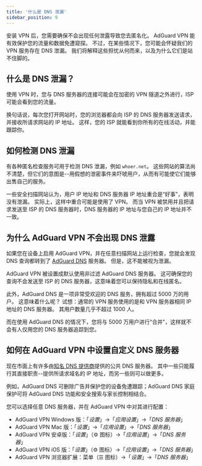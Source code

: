 ```yaml
---
title: '什么是 DNS 泄漏'
sidebar_position: 9
---
```


安装 VPN 后，您需要确保不会出现任何泄露导致您去匿名化。 AdGuard VPN 能有效保护您的流量和数据免遭窥探。 不过，在某些情况下，您可能会怀疑我们的 VPN 服务存在 DNS 泄漏。 我们将解释这些担忧从何而来，以及为什么它们是站不住脚的。

## 什么是 DNS 泄漏？

使用 VPN 时，您与 DNS 服务器的连接可能会在加密的 VPN 隧道之外进行，ISP 可能会看到您的流量。

换句话说，每次您打开网站时，您的浏览器都会向 ISP 的 DNS 服务器发送请求，并接收所请求网站的 IP 地址。 这样，您的 ISP 就能看到你所有的在线活动，并能跟踪你。

## 如何检测 DNS 泄漏

有各种匿名检查服务可用于检测 DNS 泄漏，例如 `whoer.net`。 这些网站的算法尚不清楚，但它们的意图是--用假想的泄密事件来吓唬用户，从而有可能使它们能够出售自己的服务。

一些安全扫描网站认为，用户 IP 地址和 DNS 服务器 IP 地址重合是“好事”，表明没有泄漏。 实际上，这样中重合可能是使用了 VPN。 而当 VPN 被禁用并且把请求发送至 ISP 的 DNS 服务器时，DNS 服务器的 IP 地址与您自己的 IP 地址并不一致。

## 为什么 AdGuard VPN 不会出现 DNS 泄露

如果您在设备上启用 AdGuard VPN，并在任意扫描网站上运行检查，您就会发现 DNS 查询都转到了 [AdGuard DNS](https://adguard-dns.io) 服务器。 但是，这不能被视为泄漏。

AdGuard VPN 被设置成默认使用非过滤 AdGuard DNS 服务器。 这可确保您的查询不会发送至 ISP 的 DNS 服务器，这意味着您可以保持隐私和在线匿名。

此外，AdGuard DNS 是一项非常受欢迎的 DNS 服务，拥有超过 5000 万的用户。 这意味着什么呢？ 试想：通常的 VPN 服务使用的是和 VPN 服务器相同 IP 地址的 DNS 服务器。 其用户数量几乎不超过 1000 人。

而在使用 AdGuard DNS 的情况下，您将与 5000 万用户进行“合并”，这样就不会有人仅用您的 DNS 服务器追踪到您。

## 如何在 AdGuard VPN 中设置自定义 DNS 服务器

现在市面上有许多由[知名 DNS 提供商](https://adguard-dns.io/kb/general/dns-providers)提供的公共 DNS 服务器。 其中一些只能履行其直接职责--提供所请求域名的 IP 地址，而另一些则可以做更多。

例如，AdGuard DNS 可删除广告并保护您的设备免遭跟踪；AdGuard DNS 家庭保护可将 AdGuard DNS 功能和安全搜索与家长控制相结合。

您可以选择任意 DNS 服务器，并在 AdGuard VPN 中对其进行配置：

- AdGuard VPN Windows 版：「*设置*」→「*应用设置*」→「*DNS 服务器*」
- AdGuard VPN Mac 版：「*设置*」→「*应用设置*」→「*DNS 服务器*」
- AdGuard VPN 安卓版：「*设置*」（⚙ 图标）→「*应用设置*」→「*DNS 服务器*」
- AdGuard VPN iOS 版：「*设置*」（⚙ 图标）→「*应用设置*」→「*DNS 服务器*」
- AdGuard VPN 浏览器扩展：菜单（☰ 图标）→「*设置*」→「*DNS 服务器*」
